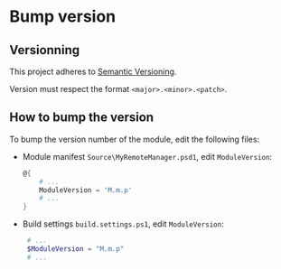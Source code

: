 # Bump version

## Versionning

This project adheres to [Semantic Versioning](https://semver.org/spec/v2.0.0.html).

Version must respect the format `<major>.<minor>.<patch>`.

## How to bump the version

To bump the version number of the module,
edit the following files:

- Module manifest `Source\MyRemoteManager.psd1`, edit `ModuleVersion`:

   ```powershell
   @{
       # ...
       ModuleVersion = 'M.m.p'
       # ...
   }
   ```

- Build settings `build.settings.ps1`, edit `ModuleVersion`:

   ```powershell
    # ...
    $ModuleVersion = "M.m.p"
    # ...
   ```
